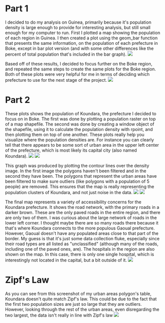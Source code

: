 # Part 1

I decided to do my analysis on Guinea, primarily because it's population density is large enough to provide for interesting analysis, but still small enough for my computer to run. First I plotted a map showing the population of each region in Guinea. I then created a plot using the geom_bar function that presents the same information, on the population of each prefecture in Boke, except in bar plot version (and with some other differences like the percent of total population that's included in the bar graph). 
![](guinea_combo2.png)

Based off of these results, I decided to focus further on the Boke region, and repeated the same steps to create the same plots for the Boke region. Both of these plots were very helpful for me in terms of deciding which prefecture to use for the next stage of the project.
![](guinea_combo.png)

# Part 2
These plots shows the population of Koundara, the prefecture I decided to focus on in Boke. The first was done by plotting a population raster on top of a map shapefile. The second was done by creating a window object of the shapefile, using it to calculate the population density with rpoint, and then plotting them on top of one another. 
These plots really help you visualize where the population densities are. For instance you can clearly tell that there appears to be some sort of urban area in the upper left center of the prefecture, which is most likely its capital city (also named Koundara).
![](gin_pop19.png)
![](gin_win.png)

This graph was produced by plotting the contour lines over the density image. In the first image the polygons haven't been filtered and in the second they have been. The polygons that represent the urban areas have been filtered to make sure outliers (like polygons with a population of 5 people) are removed. This ensures that the map is really representing the population clusters of Koundara, and not just noise in the data. 
![](gin_dens.png)
![](gin_dens2.png)

The final map represents a variety of accessibility concerns for the Koundara prefecture. It shows the road network, with the primary roads in a darker brown. These are the only paved roads in the entire region, and there are only two of them. I was curious about the large network of roads in the lower left corner. I thought maybe there are so many roads there because it that's where Koundara connects
to the more populous Gaoual prefecture. However, Gaoual doesn't have any populated areas close to that part of the border. My guess is that it's just some data collection fluke, especially since their road types are all listed as "unclassified" (although many of the roads, including one of the paved ones, are). The hospitals in the region are also shown on the map. In this case, there is only one single hospital, which is interestingly not located in the capital, but a bit outside of it. 
![](gin_access.png)

# Zipf's Law
As you can see from this screenshot of my urban areas polygon's table, Koundara doesn't quite match Zipf's law. This could be due to the fact that the first two population sizes are just so large that they are outliers. However, looking through the rest of the urban areas, even disregarding the two largest, the data isn't really in line with Zipf's law
![](zipfs.PNG)
